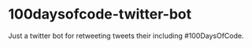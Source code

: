 # 100daysofcode-twitter-bot
Just a twitter bot for retweeting tweets their including #100DaysOfCode. 
